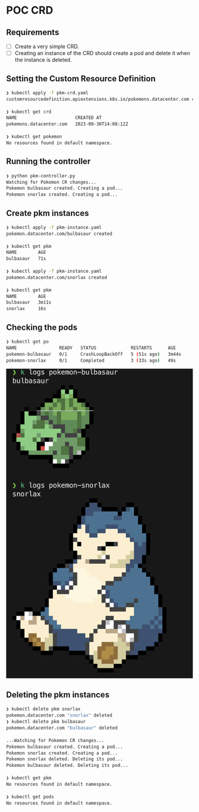# POC CRD

## Requirements

- [ ] Create a very simple CRD. 
- [ ] Creating an instance of the CRD should create a pod and delete it when the instance is deleted.

## Setting the Custom Resource Definition

```bash
❯ kubectl apply -f pkm-crd.yaml
customresourcedefinition.apiextensions.k8s.io/pokemons.datacenter.com created

❯ kubectl get crd
NAME                      CREATED AT
pokemons.datacenter.com   2023-09-30T14:08:12Z

❯ kubectl get pokemon
No resources found in default namespace.
```

## Running the controller

```bash
❯ python pkm-controller.py
Watching for Pokemon CR changes...
Pokemon bulbasaur created. Creating a pod...
Pokemon snorlax created. Creating a pod...
```

## Create pkm instances

```bash
❯ kubectl apply -f pkm-instance.yaml
pokemon.datacenter.com/bulbasaur created

❯ kubectl get pkm
NAME        AGE
bulbasaur   71s

❯ kubectl apply -f pkm-instance.yaml
pokemon.datacenter.com/snorlax created

❯ kubectl get pkm
NAME        AGE
bulbasaur   3m11s
snorlax     16s
```

## Checking the pods
```bash
❯ kubectl get po
NAME                READY   STATUS             RESTARTS      AGE
pokemon-bulbasaur   0/1     CrashLoopBackOff   5 (51s ago)   3m44s
pokemon-snorlax     0/1     Completed          3 (33s ago)   49s
```

![Alt text](pkm-output.png)

## Deleting the pkm instances

```bash
❯ kubectl delete pkm snorlax
pokemon.datacenter.com "snorlax" deleted
❯ kubectl delete pkm bulbasaur
pokemon.datacenter.com "bulbasaur" deleted

...Watching for Pokemon CR changes...
Pokemon bulbasaur created. Creating a pod...
Pokemon snorlax created. Creating a pod...
Pokemon snorlax deleted. Deleting its pod...
Pokemon bulbasaur deleted. Deleting its pod...

❯ kubectl get pkm
No resources found in default namespace.

❯ kubectl get pods
No resources found in default namespace.
```
